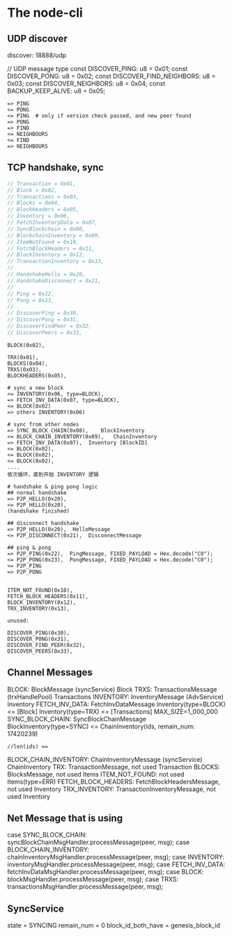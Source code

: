 # The node-cli

## UDP discover

discover: 18888/udp

// UDP message type
const DISCOVER_PING: u8 = 0x01;
const DISCOVER_PONG: u8 = 0x02;
const DISCOVER_FIND_NEIGHBORS: u8 = 0x03;
const DISCOVER_NEIGHBORS: u8 = 0x04;
const BACKUP_KEEP_ALIVE: u8 = 0x05;

```
=> PING
<= PONG
<= PING  # only if version check passed, and new peer found
=> PONG
=> FIND
<= NEIGHBOURS
<= FIND
=> NEIGHBOURS
```

## TCP handshake, sync

```rust
// Transaction = 0x01,
// Block = 0x02,
// Transactions = 0x03,
// Blocks = 0x04,
// BlockHeaders = 0x05,
// Inventory = 0x06,
// FetchInventoryData = 0x07,
// SyncBlockchain = 0x08,
// BlockchainInventory = 0x09,
// ItemNotFound = 0x10,
// FetchBlockHeaders = 0x11,
// BlockInventory = 0x12,
// TransactionInventory = 0x13,
//
// HandshakeHello = 0x20,
// HandshakeDisconnect = 0x21,
//
// Ping = 0x22,
// Pong = 0x23,
//
// DiscoverPing = 0x30,
// DiscoverPong = 0x31,
// DiscoverFindPeer = 0x32,
// DiscoverPeers = 0x33,
```

```text
BLOCK(0x02),

TRX(0x01),
BLOCKS(0x04),
TRXS(0x03),
BLOCKHEADERS(0x05),

# sync a new block
<= INVENTORY(0x06, type=BLOCK),
=> FETCH_INV_DATA(0x07, type=BLOCK),
<= BLOCK(0x02)
=> others INVENTORY(0x06)

# sync from other nodes
=> SYNC_BLOCK_CHAIN(0x08),    BlockInventory
<= BLOCK_CHAIN_INVENTORY(0x09),   ChainInventory
=> FETCH_INV_DATA(0x07),  Inventory [BlockID]
<= BLOCK(0x02),
<= BLOCK(0x02),
<= BLOCK(0x02),
....
依次循环，直到开始 INVENTORY 逻辑

# handshake & ping pong logic
## normal handshake
=> P2P_HELLO(0x20),
<= P2P_HELLO(0x20),
(handshake finished)

## disconnect handshake
=> P2P_HELLO(0x20),  HelloMessage
<= P2P_DISCONNECT(0x21),  DisconnectMessage

## ping & pong
=> P2P_PING(0x22),  PingMessage, FIXED_PAYLOAD = Hex.decode("C0");
<= P2P_PONG(0x23),  PongMessage, FIXED_PAYLOAD = Hex.decode("C0");
<= P2P_PING
=> P2P_PONG


ITEM_NOT_FOUND(0x10),
FETCH_BLOCK_HEADERS(0x11),
BLOCK_INVENTORY(0x12),
TRX_INVENTORY(0x13),

unused:

DISCOVER_PING(0x30),
DISCOVER_PONG(0x31),
DISCOVER_FIND_PEER(0x32),
DISCOVER_PEERS(0x33),
```

## Channel Messages

BLOCK: BlockMessage (syncService)
    Block
TRXS: TransactionsMessage (trxHandlePool)
    Transactions
INVENTORY: InventoryMessage (AdvService)
    Inventory
FETCH_INV_DATA: FetchInvDataMessage
    Inventory(type=BLOCK) <= [Block]
    Inventory(type=TRX) <= [Transactions] MAX_SIZE=1_000_000
SYNC_BLOCK_CHAIN: SyncBlockChainMessage
    BlockInventory(type=SYNC) <= ChainInventory(ids, remain_num: 17420239)

    //len(ids) ==
BLOCK_CHAIN_INVENTORY: ChainInventoryMessage (syncService)
    ChainInventory
TRX: TransactionMessage, not used
    Transaction
BLOCKS: BlocksMessage, not used
    Items
ITEM_NOT_FOUND: not used
    Items(type=ERR)
FETCH_BLOCK_HEADERS: FetchBlockHeadersMessage, not used
    Inventory
TRX_INVENTORY: TransactionInventoryMessage, not used
    Inventory

## Net Message that is using
case SYNC_BLOCK_CHAIN:
  syncBlockChainMsgHandler.processMessage(peer, msg);
case BLOCK_CHAIN_INVENTORY:
  chainInventoryMsgHandler.processMessage(peer, msg);
case INVENTORY:
  inventoryMsgHandler.processMessage(peer, msg);
case FETCH_INV_DATA:
  fetchInvDataMsgHandler.processMessage(peer, msg);
case BLOCK:
  blockMsgHandler.processMessage(peer, msg);
case TRXS:
  transactionsMsgHandler.processMessage(peer, msg);


## SyncService

state = SYNCING
remain_num = 0
block_id_both_have = genesis_block_id

